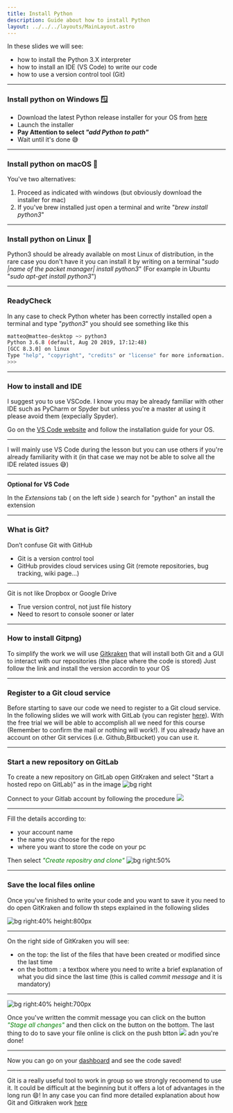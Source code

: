 ```yaml
---
title: Install Python
description: Guide about how to install Python
layout: ../../../layouts/MainLayout.astro
---
```


In these slides we will see:

- how to install the Python 3.X interpreter
- how to install an IDE (VS Code) to write our code
- how to use a version control tool (Git)

---

### Install python on Windows 🪟

- Download the latest Python release installer for your OS from [here](https://www.python.org/downloads/)
- Launch the installer
- **Pay Attention to select _"add Python to path"_**
- Wait until it's done :sweat_smile:

---

### Install python on macOS 🍎

You've two alternatives:

1. Proceed as indicated with windows (but obviously download the installer for mac)
2. If you've brew installed just open a terminal and write "_brew install python3_"

---

### Install python on Linux 🐧

Python3 should be already available on most Linux of distribution, in the rare case you don't have it you can install it by writing on a terminal "_sudo |name of the packet manager| install python3_" (For example in Ubuntu "_sudo apt-get install python3_")

---

### ReadyCheck

In any case to check Python wheter has been correctly installed open a terminal and type "_python3_" you should see something like this

```bash
matteo@matteo-desktop ~> python3
Python 3.6.8 (default, Aug 20 2019, 17:12:48)
[GCC 8.3.0] on linux
Type "help", "copyright", "credits" or "license" for more information.
>>>
```

---

### How to install and IDE

I suggest you to use VSCode. I know you may be already familiar with other IDE such as PyCharm or Spyder but unless you're a master at using it please avoid them (expecially Spyder).

Go on the [VS Code website](https://code.visualstudio.com/) and follow the installation guide for your OS.

---

I will mainly use VS Code during the lesson but you can use others if you're already familiarity with it (in that case we may not be able to solve all the IDE related issues :sweat_smile:)


---

**Optional for VS Code**

In the _Extensions_ tab ( on the left side ) search for "python" an install the extension

---

### What is Git?

Don’t confuse Git with GitHub

- Git is a version control tool
- GitHub provides cloud services using Git (remote repositories, bug tracking, wiki page...)


---

Git is not like Dropbox or Google Drive

- True version control, not just file history
- Need to resort to console sooner or later

---

### How to install Gitpng)

To simplify the work we will use [Gitkraken](https://www.gitkraken.com/) that will install both Git and a GUI to interact with our repositories (the place where the code is stored)
Just follow the link and install the version accordin to your OS

---

### Register to a Git cloud service

Before starting to save our code we need to register to a Git cloud service. In the following slides we will work with GitLab (you can register [here](https://about.gitlab.com/free-trial/)). With the free trial we will be able to accomplish all we need for this course (Remember to confirm the mail or nothing will work!). If you already have an account on other Git services (i.e. Github,Bitbucket) you can use it.

---

### Start a new repository on GitLab

To create a new repository on GitLab open GitKraken and select "Start a hosted repo on GitLab)" as in the image
![bg right](/images/startgitlab.png)

Connect to your Gitlab account by following the procedure
![](/images/initgitlab.png)

---

Fill the details according to:

- your account name
- the name you choose for the repo
- where you want to store the code on your pc

Then select <i style="color:green">"Create repositry and clone"</i>
![bg right:50%](/images/initgitlab2.png)

---

### Save the local files online

Once you've finished to write your code and you want to save it you need to do open GitKraken and follow th steps explained in the following slides

![bg right:40% height:800px](/images/stagecommit.png)

---

On the right side of GitKraken you will see:

- on the top: the list of the files that have been created or modified since the last time
- on the bottom : a textbox where you need to write a brief explanation of what you did since the last time (this is called _commit message_ and it is mandatory)

---

![bg right:40% height:700px](/images/stagecommit2.png)

Once you've written the commit message you can click on the button <i style="color:green">"Stage all changes"</i> and then click on the button on the bottom.
The last thing to do to save your file online is click on the push btton ![](/images/push.png) adn you're done!

---

Now you can go on your [dashboard](https://gitlab.com/dashboard/projects) and see the code saved!


---
Git is a really useful tool to work in group so we strongly recoomend to use it. It could be difficult at the beginning but it offers a lot of advantages in the long run :smile:!
In any case you can find more detailed explanation about how Git and Gitkraken work [here](https://support.gitkraken.com/start-here/guide/)


